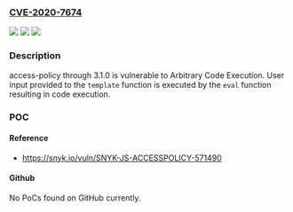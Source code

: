 ### [CVE-2020-7674](https://cve.mitre.org/cgi-bin/cvename.cgi?name=CVE-2020-7674)
![](https://img.shields.io/static/v1?label=Product&message=access-policy&color=blue)
![](https://img.shields.io/static/v1?label=Version&message=All%20versions%20including%203.1.0%20&color=brightgreen)
![](https://img.shields.io/static/v1?label=Vulnerability&message=Arbitrary%20Code%20Execution&color=brightgreen)

### Description

access-policy through 3.1.0 is vulnerable to Arbitrary Code Execution. User input provided to the `template` function is executed by the `eval` function resulting in code execution.

### POC

#### Reference
- https://snyk.io/vuln/SNYK-JS-ACCESSPOLICY-571490

#### Github
No PoCs found on GitHub currently.

